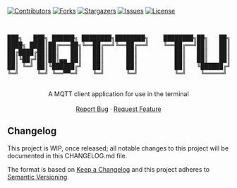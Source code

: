 <!-- PROJECT SHIELDS -->
<!--
*** I'm using markdown "reference style" links for readability.
*** Reference links are enclosed in brackets [ ] instead of parentheses ( ).
*** See the bottom of this document for the declaration of the reference variables
*** for contributors-url, forks-url, etc. This is an optional, concise syntax you may use.
*** https://www.markdownguide.org/basic-syntax/#reference-style-links
-->
[![Contributors][contributors-shield]][contributors-url]
[![Forks][forks-shield]][forks-url]
[![Stargazers][stars-shield]][stars-url]
[![Issues][issues-shield]][issues-url]
[![License][license-shield]][license-url]

<!-- PROJECT LOGO -->
<br />
<div align="center">

  <pre align="center">
███╗   ███╗ ██████╗ ████████╗████████╗    ████████╗██╗   ██╗██╗
████╗ ████║██╔═══██╗╚══██╔══╝╚══██╔══╝    ╚══██╔══╝██║   ██║██║
██╔████╔██║██║   ██║   ██║      ██║          ██║   ██║   ██║██║
██║╚██╔╝██║██║▄▄ ██║   ██║      ██║          ██║   ██║   ██║██║
██║ ╚═╝ ██║╚██████╔╝   ██║      ██║          ██║   ╚██████╔╝██║
╚═╝     ╚═╝ ╚══▀▀═╝    ╚═╝      ╚═╝          ╚═╝    ╚═════╝ ╚═╝
  </pre>

  <p align="center">
    A MQTT client application for use in the terminal
    <br />
    <br />
    <a href="https://github.com/OmegaRelay/mqtt-tui/issues/new?labels=bug&template=bug-report---.md">Report Bug</a>
    &middot;
    <a href="https://github.com/OmegaRelay/mqtt-tui/issues/new?labels=enhancement&template=feature-request---.md">Request Feature</a>
  </p>
</div>


## Changelog

This project is WIP, once released; all notable changes to this project will be documented in this CHANGELOG.md file.
 
The format is based on [Keep a Changelog](http://keepachangelog.com/)
and this project adheres to [Semantic Versioning](http://semver.org/).


<!-- MARKDOWN LINKS & IMAGES -->
<!-- https://www.markdownguide.org/basic-syntax/#reference-style-links -->
[contributors-shield]: https://img.shields.io/github/contributors/OmegaRelay/mqtt-tui.svg?style=for-the-badge
[contributors-url]: https://github.com/OmegaRelay/mqtt-tui/graphs/contributors
[forks-shield]: https://img.shields.io/github/forks/OmegaRelay/mqtt-tui.svg?style=for-the-badge
[forks-url]: https://github.com/OmegaRelay/mqtt-tui/network/members
[stars-shield]: https://img.shields.io/github/stars/OmegaRelay/mqtt-tui.svg?style=for-the-badge
[stars-url]: https://github.com/OmegaRelay/mqtt-tui/stargazers
[issues-shield]: https://img.shields.io/github/issues/OmegaRelay/mqtt-tui.svg?style=for-the-badge
[issues-url]: https://github.com/OmegaRelay/mqtt-tui/issues
[license-shield]: https://img.shields.io/github/license/OmegaRelay/mqtt-tui.svg?style=for-the-badge
[license-url]: https://github.com/OmegaRelay/mqtt-tui/blob/main/LICENSE

